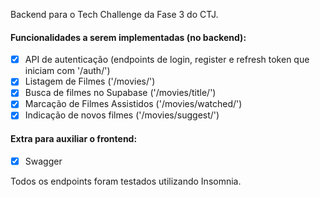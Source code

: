 Backend para o Tech Challenge da Fase 3 do CTJ.

#### Funcionalidades a serem implementadas (no backend):

- [x] API de autenticação (endpoints de login, register e refresh token que iniciam com '/auth/')
- [x] Listagem de Filmes ('/movies/')
- [x] Busca de filmes no Supabase ('/movies/title/')
- [x] Marcação de Filmes Assistidos ('/movies/watched/')
- [x] Indicação de novos filmes ('/movies/suggest/')

#### Extra para auxiliar o frontend:

- [x] Swagger

Todos os endpoints foram testados utilizando Insomnia.